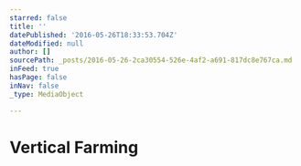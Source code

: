 ```yaml
---
starred: false
title: ''
datePublished: '2016-05-26T18:33:53.704Z'
dateModified: null
author: []
sourcePath: _posts/2016-05-26-2ca30554-526e-4af2-a691-817dc8e767ca.md
inFeed: true
hasPage: false
inNav: false
_type: MediaObject

---
```

# Vertical Farming